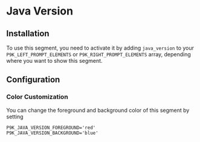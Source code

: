 # Java Version

## Installation

To use this segment, you need to activate it by adding `java_version` to your
`P9K_LEFT_PROMPT_ELEMENTS` or `P9K_RIGHT_PROMPT_ELEMENTS` array, depending
where you want to show this segment.

## Configuration

### Color Customization

You can change the foreground and background color of this segment by setting
```
P9K_JAVA_VERSION_FOREGROUND='red'
P9K_JAVA_VERSION_BACKGROUND='blue'
```